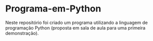 # Programa-em-Python
Neste repositório foi criado um programa utilizando a linguagem de programação Python (proposta em sala de aula para uma primeira demonstração).
